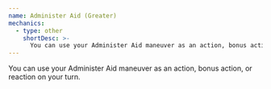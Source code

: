 ```yaml
---
name: Administer Aid (Greater)
mechanics:
  - type: other
    shortDesc: >-
      You can use your Administer Aid maneuver as an action, bonus action, or reaction on your turn.
---
```

You can use your Administer Aid maneuver as an action, bonus action, or reaction on your turn.
